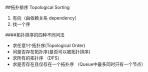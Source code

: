 ##拓扑排序 Topological  Sorting

1. 有向（由依赖关系 dependency）
2. 找一个序

####拓扑排序的四种不同问法

- 求任意1个拓扑序(Topological Order) 
- 问是否存在拓扑序(是否可以被拓扑排序) 
- 求所有的拓扑序 （DFS）
- 求是否存在且仅存在一个拓扑序 （Queue中最多同时只有一个节点）

